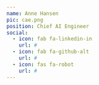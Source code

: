 ```yaml
---
name: Anne Hansen
pic: cae.png
position: Chief AI Engineer
social:
  - icon: fab fa-linkedin-in
    url: #
  - icon: fab fa-github-alt
    url: #
  - icon: fas fa-robot
    url: #
---
```

